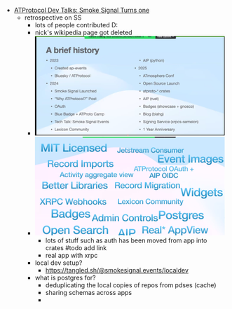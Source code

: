 - [ATProtocol Dev Talks: Smoke Signal Turns one](https://smokesignal.events/did:plc:lehcqqkwzcwvjvw66uthu5oq/3ltwkusl2wq2m?ref=atprotocol.dev)
	- retrospective on SS
		- lots of people contributed D:
		- nick's wikipedia page got deleted
		- ![image.png](../assets/image_1753373418880_0.png)
		- ![image.png](../assets/image_1753373502697_0.png)
			- lots of stuff such as auth has been moved from app into crates #todo add link
			- real app with xrpc
		- local dev setup?
			- https://tangled.sh/@smokesignal.events/localdev
		- what is postgres for?
			- deduplicating the local copies of repos from pdses (cache)
			- sharing schemas across apps
			-